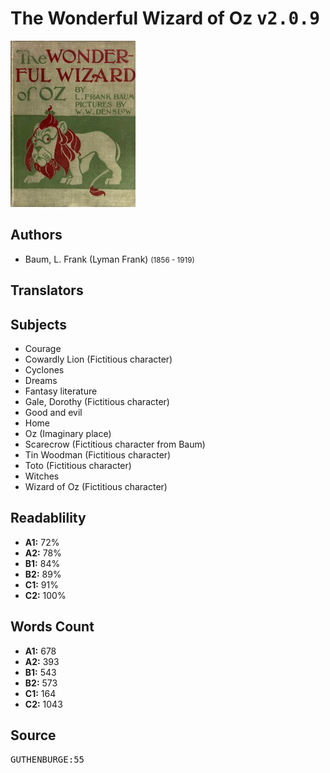 # The Wonderful Wizard of Oz <kbd>v2.0.9</kbd>

![](./cover.medium.jpg "")

## Authors


 - Baum, L. Frank (Lyman Frank) <small>(1856 - 1919)</small>

## Translators



## Subjects


 - Courage
 - Cowardly Lion (Fictitious character)
 - Cyclones
 - Dreams
 - Fantasy literature
 - Gale, Dorothy (Fictitious character)
 - Good and evil
 - Home
 - Oz (Imaginary place)
 - Scarecrow (Fictitious character from Baum)
 - Tin Woodman (Fictitious character)
 - Toto (Fictitious character)
 - Witches
 - Wizard of Oz (Fictitious character)

## Readablility


 - **A1:** 72%
 - **A2:** 78%
 - **B1:** 84%
 - **B2:** 89%
 - **C1:** 91%
 - **C2:** 100%

## Words Count


 - **A1:** 678
 - **A2:** 393
 - **B1:** 543
 - **B2:** 573
 - **C1:** 164
 - **C2:** 1043

## Source


<kbd>GUTHENBURGE:55</kbd>
